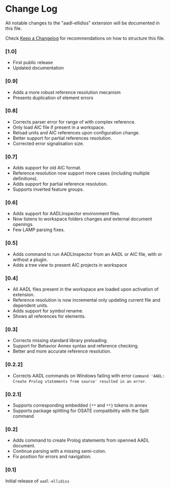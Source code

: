 # Change Log

All notable changes to the "aadl-ellidiss" extension will be documented in this file.

Check [Keep a Changelog](http://keepachangelog.com/) for recommendations on how to structure this file.

### [1.0]

- First public release
- Updated documentation

### [0.9]

- Adds a more robust reference resolution mecanism
- Presents duplication of element errors

### [0.8]

- Corrects parser error for range of with complex reference.
- Only load AIC file if present in a workspace.
- Reload units and AIC references upon configuration change.
- Better support for partial references resolution.
- Corrected error signalisation size.

### [0.7]

- Adds support for old AIC format.
- Reference resolution now support more cases (including multiple definitions).
- Adds support for partial reference resolution.
- Supports inverted feature groups.

### [0.6]

- Adds support for AADLInspector environment files.
- Now listens to workspace folders changes and external document openings.
- Few LAMP parsing fixes.

### [0.5]

- Adds command to run AADLInspector from an AADL or AIC file, with or without a plugin.
- Adds a tree view to present AIC projects in workspace

### [0.4]

- All AADL files present in the workspace are loaded upon activation of extension.
- Reference resolution is now incremental only updating current file and dependent units.
- Adds support for symbol rename.
- Shows all references for elements.

### [0.3]

- Corrects missing standard library preloading.
- Support for Behavior Annex syntax and reference checking.
- Better and more accurate reference resolution.

### [0.2.2]

- Corrects AADL commands on Windows failing with error `Command 'AADL: Create Prolog statements from source' resulted in an error`.

### [0.2.1]

- Supports corresponding embedded `{**` and `**}` tokens in annex
- Supports package splitting for OSATE compatibility with the Split command

### [0.2]

- Adds command to create Prolog statements from openned AADL document.
- Continue parsing with a missing semi-colon.
- Fix position for errors and navigation.

### [0.1]

Initial release of `aadl-ellidiss`

